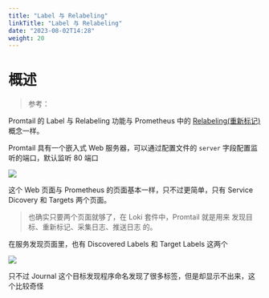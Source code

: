 ```yaml
---
title: "Label 与 Relabeling"
linkTitle: "Label 与 Relabeling"
date: "2023-08-02T14:28"
weight: 20
---
```


# 概述

> 参考：

Promtail 的 Label 与 Relabeling 功能与 Prometheus 中的 [Relabeling(重新标记)](/docs/6.可观测性/Metrics/Prometheus/Target(目标)%20与%20Relabeling(重新标记).md) 概念一样。

Promtail 具有一个嵌入式 Web 服务器，可以通过配置文件的 `server` 字段配置监听的端口，默认监听 80 端口

![](https://notes-learning.oss-cn-beijing.aliyuncs.com/mdqko5/1616129665346-dc2414b8-d71a-4d16-864a-019c0706ec01.png)

这个 Web 页面与 Prometheus 的页面基本一样，只不过更简单，只有 Service Dicovery 和 Targets 两个页面。

> 也确实只要两个页面就够了，在 Loki 套件中，Promtail 就是用来 发现目标、重新标记、采集日志、推送日志 的。

在服务发现页面里，也有 Discovered Labels 和 Target Labels 这两个

![](https://notes-learning.oss-cn-beijing.aliyuncs.com/mdqko5/1616129665338-c95fc783-cbd1-4e6c-958f-6a8a78448899.png)

只不过 Journal 这个目标发现程序命名发现了很多标签，但是却显示不出来，这个比较奇怪
